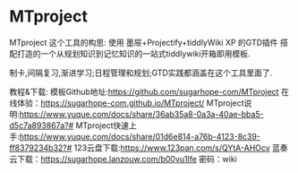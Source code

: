 # MTproject
MTproject 这个工具的构思:
使用 墨屉+Projectify+tiddlyWiki XP 的GTD插件 搭配打造的一个从规划知识到记忆知识的一站式tiddlywiki开箱即用模板.

制卡,间隔复习,渐进学习;日程管理和规划;GTD实践都涵盖在这个工具里面了.

教程&下载:
模板Github地址:https://github.com/sugarhope-com/MTproject
在线体验：https://sugarhope-com.github.io/MTproject/
MTproject说明:https://www.yuque.com/docs/share/36ab35a8-0a3a-40ae-bba5-d5c7a893867a?#
MTproject快速上手:https://www.yuque.com/docs/share/01d6e814-a76b-4123-8c39-ff8379234b32?#
123云盘下载:https://www.123pan.com/s/QYtA-AHOcv
蓝奏云下载：https://sugarhope.lanzouw.com/b00vu1lfe 密码：wiki
